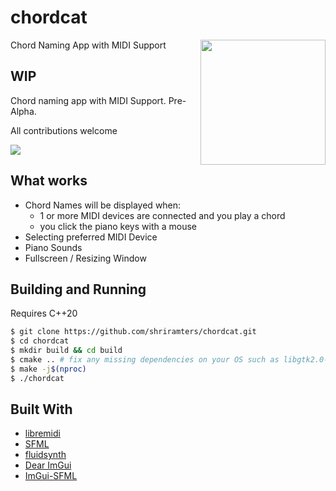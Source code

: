 # chordcat
Chord Naming App with MIDI Support
<img width="200" src="https://github.com/shriramters/chordcat/assets/127589779/08db3d3e-8201-48b0-afa3-d79c098f3d83" align="right">


## WIP
Chord naming app with MIDI Support. Pre-Alpha.

All contributions welcome

<img src="https://github.com/shriramters/chordcat/assets/127589779/b4feda31-2d8f-49ad-a0f0-88fdb09451c2">

## What works
- Chord Names will be displayed when: 
  - 1 or more MIDI devices are connected and you play a chord
  - you click the piano keys with a mouse
- Selecting preferred MIDI Device
- Piano Sounds
- Fullscreen / Resizing Window

## Building and Running

Requires C++20

```bash
$ git clone https://github.com/shriramters/chordcat.git
$ cd chordcat
$ mkdir build && cd build
$ cmake .. # fix any missing dependencies on your OS such as libgtk2.0-dev
$ make -j$(nproc)
$ ./chordcat
```

## Built With
- [libremidi](https://github.com/jcelerier/libremidi)
- [SFML](https://www.sfml-dev.org/index.php)
- [fluidsynth](https://www.fluidsynth.org/)
- [Dear ImGui](https://github.com/ocornut/imgui)
- [ImGui-SFML](https://github.com/SFML/imgui-sfml)
